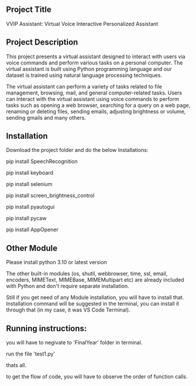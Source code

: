 ## Project Title

VVIP Assistant: Virtual Voice Interactive Personalized Assistant

## Project Description

This project presents a virtual assistant designed to interact with users via voice commands and perform various tasks on a personal computer. The virtual assistant is built using Python programming language and our dataset is trained using natural language processing techniques.

The virtual assistant can perform a variety of tasks related to file management, browsing,
mail, and general computer-related tasks. Users can interact with the virtual assistant using
voice commands to perform tasks such as opening a web browser, searching for a query on
a web page, renaming or deleting files, sending emails, adjusting brightness or volume, sending gmails and
many others.

## Installation

Download the project folder and do the below Installations:

pip install SpeechRecognition

pip install keyboard

pip install selenium

pip install screen_brightness_control

pip install pyautogui

pip install pycaw

pip install AppOpener

## Other Module

Please install python 3.10 or latest version

The other built-in modules (os, shutil, webbrowser, time, ssl, email, encoders, MIMEText, MIMEBase, MIMEMultipart etc) are already included with Python and don't require separate installation.

Still if you get need of any Module installation, you will have to install that. Installation command will be suggested in the terminal, you can install it through that (in my case, it was VS Code Terminal).

## Running instructions:

you will have to negivate to 'FinalYear' folder in terminal.

run the file 'test1.py'

thats all.

to get the flow of code, you will have to observe the order of function calls.
